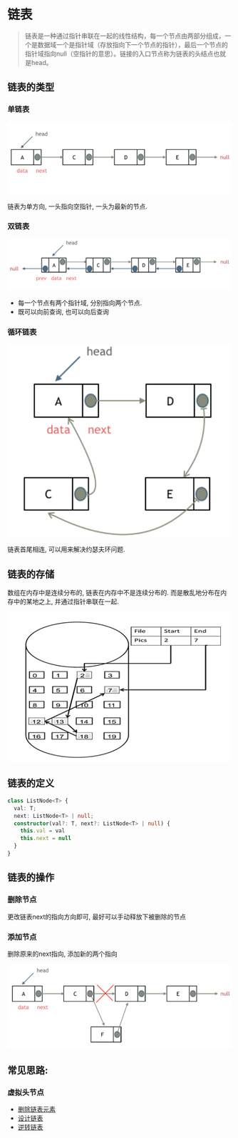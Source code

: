 # 链表

> 链表是一种通过指针串联在一起的线性结构，每一个节点由两部分组成，一个是数据域一个是指针域（存放指向下一个节点的指针），最后一个节点的指针域指向null（空指针的意思）。链接的入口节点称为链表的头结点也就是head。  


## 链表的类型

### 单链表
![linkedList](../static/img/linkedlist/linkedlist.png)

链表为单方向, 一头指向空指针, 一头为最新的节点.

### 双链表
![double](../static/img/linkedlist/double.png)

* 每一个节点有两个指针域, 分别指向两个节点.
* 既可以向前查询, 也可以向后查询

### 循环链表
![circular](../static/img/linkedlist/circular.png)

链表首尾相连, 可以用来解决约瑟夫环问题.

## 链表的存储

数组在内存中是连续分布的, 链表在内存中不是连续分布的. 而是散乱地分布在内存中的某地之上, 并通过指针串联在一起.

![storage](../static/img/linkedlist/storage.png)

## 链表的定义

```typescript
class ListNode<T> {
  val: T;
  next: ListNode<T> | null; 
  constructor(val?: T, next?: ListNode<T> | null) {
    this.val = val
    this.next = null
  }
}
```

## 链表的操作

### 删除节点

更改链表next的指向方向即可, 最好可以手动释放下被删除的节点

### 添加节点

删除原来的next指向, 添加新的两个指向

![addition](../static/img/linkedlist/addition.png)

## 常见思路:


### 虚拟头节点

* [删除链表元素](./remove-linkedlist-element/README.md)
* [设计链表](./design-linked-list/README.md)
* [逆转链表](./reverse-linkedlist/README.md)

